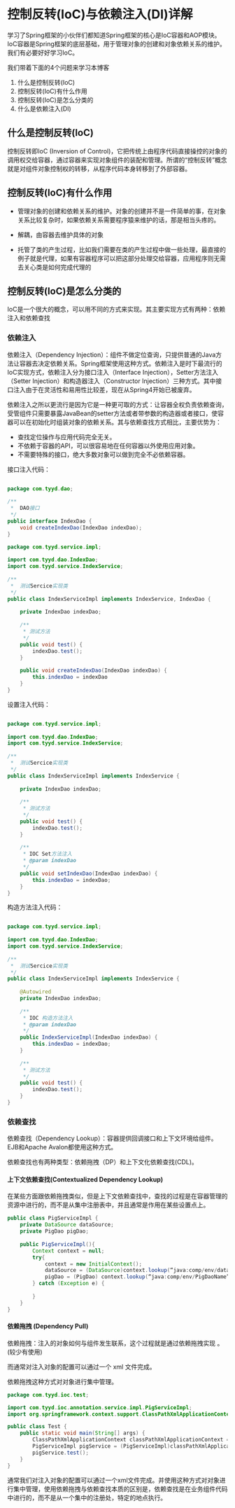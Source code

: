 # 控制反转(IoC)与依赖注入(DI)详解

学习了Spring框架的小伙伴们都知道Spring框架的核心是IoC容器和AOP模块。IoC容器是Spring框架的底层基础，用于管理对象的创建和对象依赖关系的维护。我们有必要好好学习IoC。

我们带着下面的4个问题来学习本博客

1. 什么是控制反转(IoC)
2. 控制反转(IoC)有什么作用
3. 控制反转(IoC)是怎么分类的
4. 什么是依赖注入(DI)



## 什么是控制反转(IoC)

控制反转即IoC (Inversion of Control)，它把传统上由程序代码直接操控的对象的调用权交给容器，通过容器来实现对象组件的装配和管理。所谓的“控制反转”概念就是对组件对象控制权的转移，从程序代码本身转移到了外部容器。



## 控制反转(IoC)有什么作用

- 管理对象的创建和依赖关系的维护。对象的创建并不是一件简单的事，在对象关系比较复杂时，如果依赖关系需要程序猿来维护的话，那是相当头疼的。
- 解耦，由容器去维护具体的对象

- 托管了类的产生过程，比如我们需要在类的产生过程中做一些处理，最直接的例子就是代理，如果有容器程序可以把这部分处理交给容器，应用程序则无需去关心类是如何完成代理的



## 控制反转(IoC)是怎么分类的

IoC是一个很大的概念，可以用不同的方式来实现。其主要实现方式有两种：依赖注入和依赖查找

### 依赖注入

依赖注入（Dependency Injection）：组件不做定位查询，只提供普通的Java方法让容器去决定依赖关系。Spring框架使用这种方式。依赖注入是时下最流行的IoC实现方式，依赖注入分为接口注入（Interface Injection），Setter方法注入（Setter Injection）和构造器注入（Constructor Injection）三种方式。其中接口注入由于在灵活性和易用性比较差，现在从Spring4开始已被废弃。 

依赖注入之所以更流行是因为它是一种更可取的方式：让容器全权负责依赖查询，受管组件只需要暴露JavaBean的setter方法或者带参数的构造器或者接口，使容器可以在初始化时组装对象的依赖关系。其与依赖查找方式相比，主要优势为：

- 查找定位操作与应用代码完全无关。
- 不依赖于容器的API，可以很容易地在任何容器以外使用应用对象。
- 不需要特殊的接口，绝大多数对象可以做到完全不必依赖容器。



接口注入代码：

```java

package com.tyyd.dao;
 
/**
 *  DAO接口
 */
public interface IndexDao {
    void createIndexDao(IndexDao indexDao);
}
```

```java
package com.tyyd.service.impl;
 
import com.tyyd.dao.IndexDao;
import com.tyyd.service.IndexService;
 
/**
 *  测试Sercice实现类
 */
public class IndexServiceImpl implements IndexService, IndexDao {
 
    private IndexDao indexDao;
 
    /**
     * 测试方法
     */
    public void test() {
        indexDao.test();
    }
 
    public void createIndexDao(IndexDao indexDao) {
        this.indexDao = indexDao
    }
}
```





设置注入代码：

```java

package com.tyyd.service.impl;
 
import com.tyyd.dao.IndexDao;
import com.tyyd.service.IndexService;
 
/**
 *  测试Sercice实现类
 */
public class IndexServiceImpl implements IndexService {
 
    private IndexDao indexDao;
 
    /**
     * 测试方法
     */
    public void test() {
        indexDao.test();
    }
 
    /**
     * IOC Set方法注入
     * @param indexDao
     */
    public void setIndexDao(IndexDao indexDao) {
        this.indexDao = indexDao;
    }
}
```



构造方法注入代码：

```java

package com.tyyd.service.impl;
 
import com.tyyd.dao.IndexDao;
import com.tyyd.service.IndexService;
 
/**
 *  测试Sercice实现类
 */
public class IndexServiceImpl implements IndexService {
 
    @Autowired
    private IndexDao indexDao;
 
    /**
     * IOC 构造方法注入
     * @param indexDao
     */
    public IndexServiceImpl(IndexDao indexDao) {
        this.indexDao = indexDao;
    }
 
    /**
     * 测试方法
     */
    public void test() {
        indexDao.test();
    }
}
```







### 依赖查找

依赖查找（Dependency Lookup）：容器提供回调接口和上下文环境给组件。EJB和Apache Avalon都使用这种方式。

依赖查找也有两种类型：依赖拖拽（DP）和上下文化依赖查找(CDL)。



#### 上下文依赖查找(Contextualized Dependency Lookup) 

在某些方面跟依赖拖拽类似，但是上下文依赖查找中，查找的过程是在容器管理的资源中进行的，而不是从集中注册表中，并且通常是作用在某些设置点上。



```java
public class PigServiceImpl {
    private DataSource dataSource;
    private PigDao pigDao;
 
    public PigServiceImpl(){
        Context context = null;
        try{
            context = new InitialContext();
            dataSource = (DataSource)context.lookup(“java:comp/env/dataSourceName”);
            pigDao = (PigDao) context.lookup(“java:comp/env/PigDaoName”);
        } catch (Exception e) {
        
        }
    }
}
```




#### 依赖拖拽 (Dependency Pull)

依赖拖拽：注入的对象如何与组件发生联系，这个过程就是通过依赖拖拽实现 。(较少有使用)

而通常对注入对象的配置可以通过一个 xml 文件完成。

依赖拖拽这种方式对对象进行集中管理。

```java
package com.tyyd.ioc.test;

import com.tyyd.ioc.annotation.service.impl.PigServiceImpl;
import org.springframework.context.support.ClassPathXmlApplicationContext;

public class Test {
    public static void main(String[] args) {
        ClassPathXmlApplicationContext classPathXmlApplicationContext = new ClassPathXmlApplicationContext("classpath:spring-ioc.xml");
        PigServiceImpl pigService = (PigServiceImpl)classPathXmlApplicationContext.getBean("pigServiceImpl");
        pigService.test();
    }
}
```

通常我们对注入对象的配置可以通过一个xml文件完成。并使用这种方式对对象进行集中管理，使用依赖拖拽与依赖查找本质的区别是，依赖查找是在业务组件代码中进行的，而不是从一个集中的注册处，特定的地点执行。


